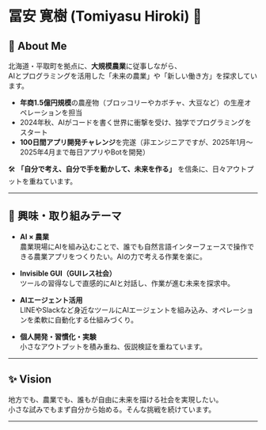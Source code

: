 # 冨安 寛樹 (Tomiyasu Hiroki) 👋

## 🌱 About Me

北海道・平取町を拠点に、**大規模農業**に従事しながら、  
AIとプログラミングを活用した「未来の農業」や「新しい働き方」を探求しています。

- **年商1.5億円規模**の農産物（ブロッコリーやカボチャ、大豆など）の生産オペレーションを担当
- 2024年秋、AIがコードを書く世界に衝撃を受け、独学でプログラミングをスタート
- **100日間アプリ開発チャレンジ**を完遂（非エンジニアですが、2025年1月〜2025年4月まで毎日アプリやBotを開発）

🛠 **「自分で考え、自分で手を動かして、未来を作る」** を信条に、日々アウトプットを重ねています。

---

## 🚀 興味・取り組みテーマ

- **AI × 農業**  
  農業現場にAIを組み込むことで、誰でも自然言語インターフェースで操作できる農業アプリをつくりたい。AIの力で考える作業を楽に。

- **Invisible GUI（GUIレス社会）**  
  ツールの習得なしで直感的にAIと対話し、作業が進む未来を探求中。

- **AIエージェント活用**  
  LINEやSlackなど身近なツールにAIエージェントを組み込み、オペレーションを柔軟に自動化する仕組みづくり。

- **個人開発・習慣化・実験**  
  小さなアウトプットを積み重ね、仮説検証を重ねています。

---

## ✨ Vision

地方でも、農業でも、誰もが自由に未来を描ける社会を実現したい。  
小さな試みでもまず自分から始める。そんな挑戦を続けています。

---

